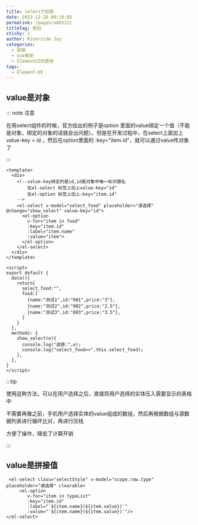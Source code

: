 ```yaml
---
title: select下拉框
date: 2023-12-26 09:16:05
permalink: /pages/a80122/
titleTag: 原创
sticky: 1
author: Riverside Joy
categories:
  - 前端
  - vue框架
  - ElementUI的使用
tags:
  - Element-UI
---
```

## value是对象

::: note 注意

在用select组件的时候，官方给出的例子是option 里面的value绑定一个值（不能是对象，绑定的对象的话就会出问题）。但是在开发过程中，在select上面加上value-key = id ，然后在option里面的 :key="item.id"，就可以通过value传对象了

:::

```vue
<template>
  <div>
    <!--value-key绑定的是id,id是对象中唯一标识键名
		在el-select 标签上加上value-key="id"
		在el-option 标签上加上:key="item.id"
	-->
    <el-select v-model="select_food" placeholder="请选择" @change="show_select" value-key="id">
      <el-option
        v-for="item in food"
        :key="item.id"
        :label="item.name"
        :value="item">
      </el-option>
    </el-select>
  </div>
</template>

<script>
export default {
  data(){
    return{
      select_food:"",
      food:[
        {name:"测试1",id:"001",price:"3"},
        {name:"测试2",id:"002",price:"2.5"},
        {name:"测试3",id:"003",price:"3.5"},
      ]
    }
  },
  methods: {
    show_select(e){
      console.log("选择:",e);
      console.log("select_food=>",this.select_food);
    },
  },
}
</script>
```

:::tip

使用这种方法，可以在用户选择之后，直接将用户选择的实体压入需要显示的表格中

不需要再像之前，手机用户选择实体的value组成的数组，然后再根据数组与源数据列表进行循环比对，再进行压栈

方便了操作，降低了计算开销

:::

## value是拼接值

```vue
 <el-select class="selectStyle" v-model="scope.row.type" placeholder="请选择" clearable>
     <el-option
        v-for="item in typeList"
        :key="item.id"
        :label="`${item.name}(${item.value})`"
        :value="`${item.name}(${item.value})`"/>
</el-select>
```





